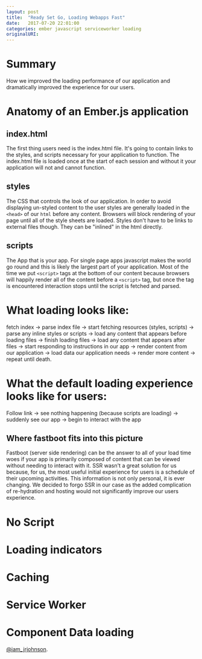 ```yaml
---
layout: post
title:  "Ready Set Go, Loading Webapps Fast"
date:   2017-07-20 22:01:00
categories: ember javascript serviceworker loading
originalURI:
---
```


# Summary
How we improved the loading performance of our application and dramatically improved
the experience for our users.


# Anatomy of an Ember.js application
## index.html
The first thing users need is the index.html file. It's going to contain links to the styles, 
and scripts necessary for your application to function. The index.html file is loaded once at 
the start of each session and without it your application will not and cannot function.

## styles
The CSS that controls the look of our application. In order to avoid displaying un-styled 
content to the user styles are generally loaded in the `<head>` of our `html` before any 
content. Browsers will block rendering of your page until all of the style sheets are loaded. 
Styles don't have to be links to external files though. They can be "inlined" in the html 
directly.

## scripts
The App that is your app. For single page apps javascript makes the world go round and this is 
likely the largest part of your application.  Most of the time we put `<script>` tags at the 
bottom of our content because browsers will happily render all of the content before a 
`<script>` tag, but once the tag is encountered interaction stops until the 
script is fetched and parsed.

# What loading looks like:

fetch index -> parse index file -> start fetching resources (styles, scripts) -> parse any inline styles or scripts -> load any content that appears before loading files
-> finish loading files -> load any content that appears after files -> start responding to instructions in our app ->
render content from our application -> load data our application needs -> render more content -> repeat until death.

# What the default loading experience looks like for users:
Follow link -> see nothing happening (because scripts are loading) -> suddenly see our app -> begin to interact with the app


## Where fastboot fits into this picture
Fastboot (server side rendering) can be the answer to all of your load time woes if your app is 
primarily composed of content that can be viewed without needing to interact with it. 
SSR wasn't a great solution for us because, for us, the most useful initial experience for users 
is a schedule of their upcoming activities. This information is not only personal, it is ever 
changing. We decided to forgo SSR in our case as the added complication of re-hydration and 
hosting would not significantly improve our users experience.


# No Script


# Loading indicators


# Caching

# Service Worker

# Component Data loading

 [@iam_jrjohnson](https://twitter.com/iam_jrjohnson).
